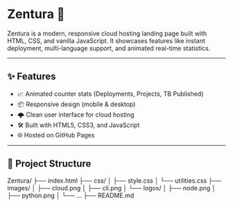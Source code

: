 # Zentura 🚀

Zentura is a modern, responsive cloud hosting landing page built with HTML, CSS, and vanilla JavaScript. It showcases features like instant deployment, multi-language support, and animated real-time statistics.

---

## ✨ Features

- 📈 Animated counter stats (Deployments, Projects, TB Published)
- 📦 Responsive design (mobile & desktop)
- 🌩️ Clean user interface for cloud hosting
- 🛠️ Built with HTML5, CSS3, and JavaScript
- 🌐 Hosted on GitHub Pages

---

## 📁 Project Structure

Zentura/
├── index.html
├── css/
│ ├── style.css
│ └── utilities.css
├── images/
│ ├── cloud.png
│ ├── cli.png
│ └── logos/
│ ├── node.png
│ ├── python.png
│ └── ...
├── README.md


